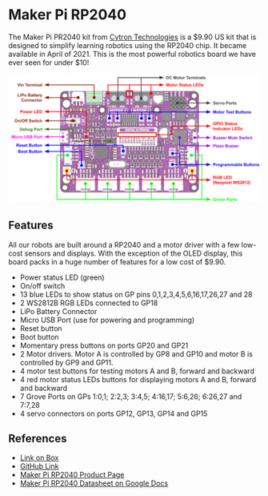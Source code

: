 # Maker Pi RP2040

The Maker Pi PR2040 kit from [Cytron Technologies](https://www.cytron.io/) is a $9.90 US kit that is designed to simplify learning robotics using the RP2040 chip. It became available in April of 2021.  This is the most powerful robotics board we have ever seen for under $10!

![Maker Pi RP2040 Top View](../img/maker-pi-rp2040-top-view.png)

## Features
All our robots are built around a RP2040 and a motor driver with a few low-cost sensors and displays.  With the exception of the OLED display, this board packs in a huge number of features for a low cost of $9.90.


* Power status LED (green)
* On/off switch
* 13 blue LEDs to show status on GP pins 0,1,2,3,4,5,6,16,17,26,27 and 28
* 2 WS2812B RGB LEDs connected to GP18
* LiPo Battery Connector
* Micro USB Port (use for powering and programming)
* Reset button
* Boot button
* Momentary press buttons on ports GP20 and GP21
* 2 Motor drivers. Motor A is controlled by GP8 and GP10 and motor B is controlled by GP9 and GP11.
* 4 motor test buttons for testing motors A and B, forward and backward
* 4 red motor status LEDs buttons for displaying motors A and B, forward and backward
* 7 Grove Ports on GPs 1:0,1; 2:2,3; 3:4,5; 4:16,17; 5:6,26; 6:26,27 and 7:7,28
* 4 servo connectors on ports GP12, GP13, GP14 and GP15

## References
* [Link on Box](https://link.cytron.io/maker-pi-rp2040-start)
* [GitHub Link](https://github.com/CytronTechnologies/MAKER-PI-RP2040)
* [Maker Pi RP2040 Product Page](https://www.cytron.io/p-maker-pi-rp2040-simplifying-robotics-with-raspberry-pi-rp2040)
* [Maker Pi RP2040 Datasheet on Google Docs](https://docs.google.com/document/d/1DJASwxgbattM37V4AIlJVR4pxukq0up25LppA8-z_AY/edit)